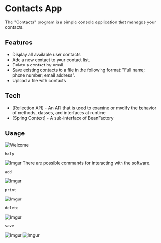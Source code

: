 # Contacts App
The "Contacts" program is a simple console application that manages your contacts.

## Features
- Display all available user contacts.
- Add a new contact to your contact list.
- Delete a contact by email.
- Save existing contacts to a file in the following format: "Full name; phone number; email address".
- Upload a file with contacts

## Tech
- [Reflection API] - An API that is used to examine or modify the behavior of methods, classes, and interfaces at runtime
- [Spring Context] - A sub-interface of BeanFactory

## Usage
![Welcome](https://i.imgur.com/ISo3mFX.png)

```
help
```
![Imgur](https://i.imgur.com/1bcJlK2.png)
There are possible commands for interacting with the software.

```
add
```
![Imgur](https://i.imgur.com/4LMKztF.png)

```
print
```
![Imgur](https://i.imgur.com/cHND75H.png)

```
delete
```
![Imgur](https://i.imgur.com/BtqZt3J.png)

```
save
```
![Imgur](https://i.imgur.com/mkHjRgg.png)
![Imgur](https://i.imgur.com/5wtQxKL.png)